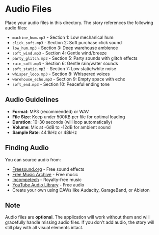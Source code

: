 # Audio Files

Place your audio files in this directory. The story references the following audio files:

- `machine_hum.mp3` - Section 1: Low mechanical hum
- `click_soft.mp3` - Section 2: Soft purchase click sound
- `low_hum.mp3` - Section 3: Deep warehouse ambience
- `soft_wind.mp3` - Section 4: Gentle wind/breeze
- `party_glitch.mp3` - Section 5: Party sounds with glitch effects
- `rain_soft.mp3` - Section 6: Gentle rain/water sounds
- `soft_static.mp3` - Section 7: Low static/white noise
- `whisper_loop.mp3` - Section 8: Whispered voices
- `warehouse_echo.mp3` - Section 9: Empty space with echo
- `soft_end.mp3` - Section 10: Peaceful ending tone

## Audio Guidelines

- **Format**: MP3 (recommended) or WAV
- **File Size**: Keep under 500KB per file for optimal loading
- **Duration**: 10-30 seconds (will loop automatically)
- **Volume**: Mix at -6dB to -12dB for ambient sound
- **Sample Rate**: 44.1kHz or 48kHz

## Finding Audio

You can source audio from:
- [Freesound.org](https://freesound.org/) - Free sound effects
- [Free Music Archive](https://freemusicarchive.org/) - Free music
- [Incompetech](https://incompetech.com/) - Royalty-free music
- [YouTube Audio Library](https://www.youtube.com/audiolibrary) - Free audio
- Create your own using DAWs like Audacity, GarageBand, or Ableton

## Note

Audio files are **optional**. The application will work without them and will gracefully handle missing audio files. If you don't add audio, the story will still play with all visual elements intact.

